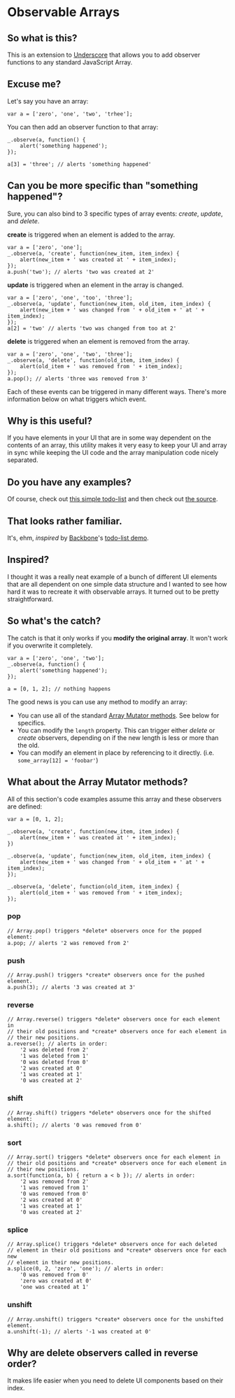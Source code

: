 # Observable Arrays

## So what is this?

This is an extension to [Underscore](http://documentcloud.github.com/underscore/) that allows you to add observer functions to any standard JavaScript Array.

## Excuse me?

Let's say you have an array:

    var a = ['zero', 'one', 'two', 'trhee'];

You can then add an observer function to that array:

    _.observe(a, function() {
        alert('something happened');
    });

    a[3] = 'three'; // alerts 'something happened'

## Can you be more specific than "something happened"?

Sure, you can also bind to 3 specific types of array events: *create*, *update*, and *delete*.

**create** is triggered when an element is added to the array.

    var a = ['zero', 'one'];
    _.observe(a, 'create', function(new_item, item_index) {
        alert(new_item + ' was created at ' + item_index);
    });
    a.push('two'); // alerts 'two was created at 2'

**update** is triggered when an element in the array is changed.

    var a = ['zero', 'one', 'too', 'three'];
    _.observe(a, 'update', function(new_item, old_item, item_index) {
        alert(new_item + ' was changed from ' + old_item + ' at ' + item_index);
    });
    a[2] = 'two' // alerts 'two was changed from too at 2'

**delete** is triggered when an element is removed from the array.

    var a = ['zero', 'one', 'two', 'three'];
    _.observe(a, 'delete', function(old_item, item_index) {
        alert(old_item + ' was removed from ' + item_index);
    });
    a.pop(); // alerts 'three was removed from 3'

Each of these events can be triggered in many different ways. There's more information below on what triggers which event.

## Why is this useful?

If you have elements in your UI that are in some way dependent on the contents of an array, this utility makes it very easy to keep your UI and array in sync while keeping the UI code and the array manipulation code nicely separated.

## Do you have any examples?

Of course, check out [this simple todo-list](http://experiments.mennovanslooten.nl/2011/observable-arrays/todo.html) and then check out [the source](https://github.com/mennovanslooten/Observable-Arrays/blob/master/js/todo.js).

## That looks rather familiar.

It's, ehm, *inspired* by [Backbone](http://backbonejs.org/)'s [todo-list demo](http://backbonejs.org/examples/todos/index.html).  

## Inspired?

I thought it was a really neat example of a bunch of different UI elements that are all dependent on one simple data structure and I wanted to see how hard it was to recreate it with observable arrays. It turned out to be pretty straightforward.

## So what's the catch?

The catch is that it only works if you **modify the original array**. It won't
work if you overwrite it completely.

    var a = ['zero', 'one', 'two'];
    _.observe(a, function() {
        alert('something happened');
    });

    a = [0, 1, 2]; // nothing happens

The good news is you can use any method to modify an array:

* You can use all  of
the standard [Array Mutator methods](https://developer.mozilla.org/en/JavaScript/Reference/Global_Objects/Array#Mutator_methods). See below for specifics.
* You can modify the `length` property. This can trigger either *delete* or *create* observers, depending on if the new length is less or more than the old.
* You can modify an element in place by referencing to it directly. (i.e. `some_array[12] = 'foobar'`)


## What about the Array Mutator methods?

All of this section's code examples assume this array and these observers are defined:

    var a = [0, 1, 2];

    _.observe(a, 'create', function(new_item, item_index) {
        alert(new_item + ' was created at ' + item_index);
    })

    _.observe(a, 'update', function(new_item, old_item, item_index) {
        alert(new_item + ' was changed from ' + old_item + ' at ' + item_index);
    });

    _.observe(a, 'delete', function(old_item, item_index) {
        alert(old_item + ' was removed from ' + item_index);
    });

### pop

    // Array.pop() triggers *delete* observers once for the popped element:
    a.pop; // alerts '2 was removed from 2'
    
### push

    // Array.push() triggers *create* observers once for the pushed element.
    a.push(3); // alerts '3 was created at 3'

### reverse

    // Array.reverse() triggers *delete* observers once for each element in
    // their old positions and *create* observers once for each element in
    // their new positions.
    a.reverse(); // alerts in order:
        '2 was deleted from 2'
        '1 was deleted from 1'
        '0 was deleted from 0'
        '2 was created at 0'
        '1 was created at 1'
        '0 was created at 2'

### shift

    // Array.shift() triggers *delete* observers once for the shifted element:
    a.shift(); // alerts '0 was removed from 0'

### sort

    // Array.sort() triggers *delete* observers once for each element in
    // their old positions and *create* observers once for each element in
    // their new positions.
    a.sort(function(a, b) { return a < b }); // alerts in order:
        '2 was removed from 2'
        '1 was removed from 1'
        '0 was removed from 0'
        '2 was created at 0'
        '1 was created at 1'
        '0 was created at 2'
        
### splice

    // Array.splice() triggers *delete* observers once for each deleted 
    // element in their old positions and *create* observers once for each new 
    // element in their new positions.
    a.splice(0, 2, 'zero', 'one'); // alerts in order:
        '0 was removed from 0'
        'zero was created at 0'
        'one was created at 1'

### unshift

    // Array.unshift() triggers *create* observers once for the unshifted element.
    a.unshift(-1); // alerts '-1 was created at 0'

## Why are delete observers called in reverse order?

It makes life easier when you need to delete UI components based on their index.

